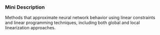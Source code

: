 ### Mini Description

Methods that approximate neural network behavior using linear constraints and linear programming techniques, including both global and local linearization approaches.
